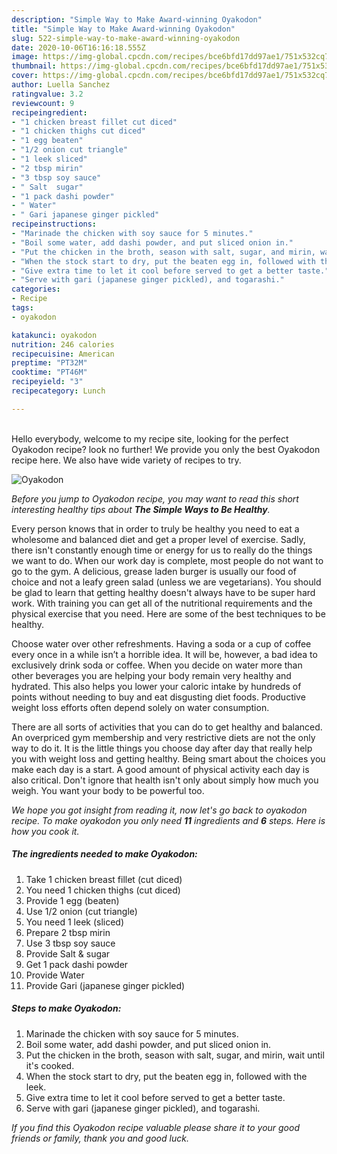 ```yaml
---
description: "Simple Way to Make Award-winning Oyakodon"
title: "Simple Way to Make Award-winning Oyakodon"
slug: 522-simple-way-to-make-award-winning-oyakodon
date: 2020-10-06T16:16:18.555Z
image: https://img-global.cpcdn.com/recipes/bce6bfd17dd97ae1/751x532cq70/oyakodon-recipe-main-photo.jpg
thumbnail: https://img-global.cpcdn.com/recipes/bce6bfd17dd97ae1/751x532cq70/oyakodon-recipe-main-photo.jpg
cover: https://img-global.cpcdn.com/recipes/bce6bfd17dd97ae1/751x532cq70/oyakodon-recipe-main-photo.jpg
author: Luella Sanchez
ratingvalue: 3.2
reviewcount: 9
recipeingredient:
- "1 chicken breast fillet cut diced"
- "1 chicken thighs cut diced"
- "1 egg beaten"
- "1/2 onion cut triangle"
- "1 leek sliced"
- "2 tbsp mirin"
- "3 tbsp soy sauce"
- " Salt  sugar"
- "1 pack dashi powder"
- " Water"
- " Gari japanese ginger pickled"
recipeinstructions:
- "Marinade the chicken with soy sauce for 5 minutes."
- "Boil some water, add dashi powder, and put sliced onion in."
- "Put the chicken in the broth, season with salt, sugar, and mirin, wait until it&#39;s cooked."
- "When the stock start to dry, put the beaten egg in, followed with the leek."
- "Give extra time to let it cool before served to get a better taste."
- "Serve with gari (japanese ginger pickled), and togarashi."
categories:
- Recipe
tags:
- oyakodon

katakunci: oyakodon 
nutrition: 246 calories
recipecuisine: American
preptime: "PT32M"
cooktime: "PT46M"
recipeyield: "3"
recipecategory: Lunch

---
```

<br>
Hello everybody, welcome to my recipe site, looking for the perfect Oyakodon recipe? look no further! We provide you only the best Oyakodon recipe here. We also have wide variety of recipes to try.
<br>


![Oyakodon](https://img-global.cpcdn.com/recipes/bce6bfd17dd97ae1/751x532cq70/oyakodon-recipe-main-photo.jpg)

<i>Before you jump to Oyakodon recipe, you may want to read this short interesting healthy tips about <strong>The Simple Ways to Be Healthy</strong>.</i>

Every person knows that in order to truly be healthy you need to eat a wholesome and balanced diet and get a proper level of exercise. Sadly, there isn't constantly enough time or energy for us to really do the things we want to do. When our work day is complete, most people do not want to go to the gym. A delicious, grease laden burger is usually our food of choice and not a leafy green salad (unless we are vegetarians). You should be glad to learn that getting healthy doesn't always have to be super hard work. With training you can get all of the nutritional requirements and the physical exercise that you need. Here are some of the best techniques to be healthy.

Choose water over other refreshments. Having a soda or a cup of coffee every once in a while isn’t a horrible idea. It will be, however, a bad idea to exclusively drink soda or coffee. When you decide on water more than other beverages you are helping your body remain very healthy and hydrated. This also helps you lower your caloric intake by hundreds of points without needing to buy and eat disgusting diet foods. Productive weight loss efforts often depend solely on water consumption.

There are all sorts of activities that you can do to get healthy and balanced. An overpriced gym membership and very restrictive diets are not the only way to do it. It is the little things you choose day after day that really help you with weight loss and getting healthy. Being smart about the choices you make each day is a start. A good amount of physical activity each day is also critical. Don't ignore that health isn't only about simply how much you weigh. You want your body to be powerful too. 


<i>We hope you got insight from reading it, now let's go back to oyakodon recipe. To make oyakodon you only need <strong>11</strong> ingredients and <strong>6</strong> steps. Here is how you cook it.
</i>

##### The ingredients needed to make Oyakodon:

1. Take 1 chicken breast fillet (cut diced)
1. You need 1 chicken thighs (cut diced)
1. Provide 1 egg (beaten)
1. Use 1/2 onion (cut triangle)
1. You need 1 leek (sliced)
1. Prepare 2 tbsp mirin
1. Use 3 tbsp soy sauce
1. Provide  Salt &amp; sugar
1. Get 1 pack dashi powder
1. Provide  Water
1. Provide  Gari (japanese ginger pickled)


##### Steps to make Oyakodon:

1. Marinade the chicken with soy sauce for 5 minutes.
1. Boil some water, add dashi powder, and put sliced onion in.
1. Put the chicken in the broth, season with salt, sugar, and mirin, wait until it&#39;s cooked.
1. When the stock start to dry, put the beaten egg in, followed with the leek.
1. Give extra time to let it cool before served to get a better taste.
1. Serve with gari (japanese ginger pickled), and togarashi.


<i>If you find this Oyakodon recipe valuable please share it to your good friends or family, thank you and good luck.</i>
